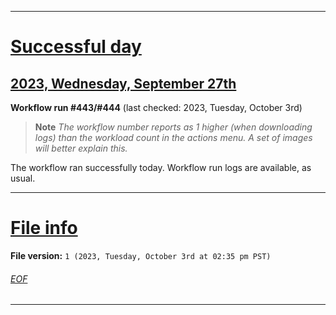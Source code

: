 
***

# [Successful day](#Successful-day)

## [2023, Wednesday, September 27th](#2023-Wednesday-September-27th)

**Workflow run #443/#444** (last checked: 2023, Tuesday, October 3rd)

> **Note** _The workflow number reports as 1 higher (when downloading logs) than the workload count in the actions menu. A set of images will better explain this._

The workflow ran successfully today. Workflow run logs are available, as usual.

***

# [File info](#File-info)

**File version:** `1 (2023, Tuesday, October 3rd at 02:35 pm PST)`

###### [EOF](#EOF)

***

